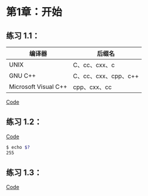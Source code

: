 # 第1章：开始

## 练习 1.1：

| 编译器                  | 后缀名              |
| -------------------- | ---------------- |
| UNIX                 | C、cc、cxx、c       |
| GNU C++              | C、cc、cxx、cpp、c++ |
| Microsoft Visual C++ | cpp、cxx、cc       |

[Code](ex1_01.cpp)

## 练习 1.2：

[Code](ex1_02.cpp)

```bash
$ echo $?
255
```



## 练习 1.3：

[Code](ex1_03.cpp)



